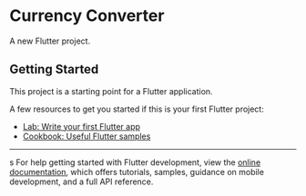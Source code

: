 # Currency Converter

A new Flutter project.

## Getting Started

This project is a starting point for a Flutter application.

A few resources to get you started if this is your first Flutter project:

- [Lab: Write your first Flutter app](https://docs.flutter.dev/get-started/codelab)
- [Cookbook: Useful Flutter samples](https://docs.flutter.dev/cookbook)
 --- 
 s
For help getting started with Flutter development, view the
[online documentation](https://docs.flutter.dev/), which offers tutorials,
samples, guidance on mobile development, and a full API reference.
